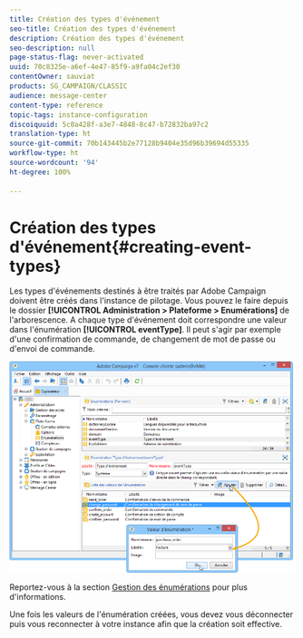 ```yaml
---
title: Création des types d'événement
seo-title: Création des types d'événement
description: Création des types d'événement
seo-description: null
page-status-flag: never-activated
uuid: 70c8325e-a6ef-4e47-85f9-a9fa04c2ef30
contentOwner: sauviat
products: SG_CAMPAIGN/CLASSIC
audience: message-center
content-type: reference
topic-tags: instance-configuration
discoiquuid: 5c0a428f-a3e7-4848-8c47-b72832ba97c2
translation-type: ht
source-git-commit: 70b143445b2e77128b9404e35d96b39694d55335
workflow-type: ht
source-wordcount: '94'
ht-degree: 100%

---
```



# Création des types d&#39;événement{#creating-event-types}

Les types d&#39;événements destinés à être traités par Adobe Campaign doivent être créés dans l&#39;instance de pilotage. Vous pouvez le faire depuis le dossier **[!UICONTROL Administration > Plateforme > Enumérations]** de l&#39;arborescence. A chaque type d&#39;événement doit correspondre une valeur dans l&#39;énumération **[!UICONTROL eventType]**. Il peut s&#39;agir par exemple d&#39;une confirmation de commande, de changement de mot de passe ou d&#39;envoi de commande.

![](assets/messagecenter_eventtype_enum_001.png)

Reportez-vous à la section [Gestion des énumérations](../../platform/using/managing-enumerations.md) pour plus d&#39;informations.

Une fois les valeurs de l&#39;énumération créées, vous devez vous déconnecter puis vous reconnecter à votre instance afin que la création soit effective.

